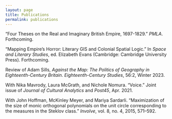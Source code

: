 ```yaml
---
layout: page
title: Publications 
permalink: publications
---
```


“Four Theses on the Real and Imaginary British Empire, 1697-1829.” *PMLA*. Forthcoming.

“Mapping Empire’s Horror: Literary GIS and Colonial Spatial Logic.” In *Space and Literary Studies*, ed. Elizabeth Evans (Cambridge: Cambridge University Press). Forthcoming.
 
Review of Adam Sills, *Against the Map: The Politics of Geography in Eighteenth-Century Britain*. *Eighteenth-Century Studies*, 56:2, Winter 2023.
 
With Nika Mavrody, Laura McGrath, and Nichole Nomura. “Voice.” Joint issue of *Journal of Cultural Analytics* and *Post45*, Apr. 2021.

With John Hoffman, McKinley Meyer, and Mariya Sardarli. “Maximization of the size of monic orthogonal polynomials on the unit circle corresponding to the measures in the Steklov class.” *Involve*, vol. 8, no. 4, 2015, 571–592.
